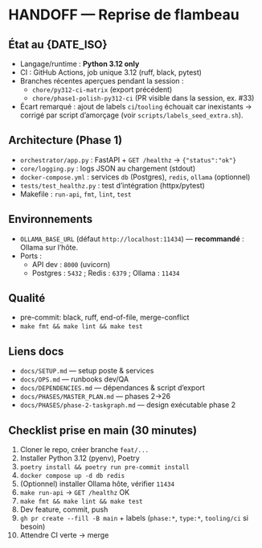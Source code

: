 # HANDOFF — Reprise de flambeau

## État au {DATE_ISO}
- Langage/runtime : **Python 3.12 only**
- CI : GitHub Actions, job unique 3.12 (ruff, black, pytest)
- Branches récentes aperçues pendant la session :
  - `chore/py312-ci-matrix` (export précédent)
  - `chore/phase1-polish-py312-ci` (PR visible dans la session, ex. #33)
- Écart remarqué : ajout de labels `ci`/`tooling` échouait car inexistants → corrigé par script d’amorçage (voir `scripts/labels_seed_extra.sh`).

## Architecture (Phase 1)
- `orchestrator/app.py` : FastAPI + `GET /healthz` → `{"status":"ok"}`
- `core/logging.py` : logs JSON au chargement (stdout)
- `docker-compose.yml` : services `db` (Postgres), `redis`, `ollama` (optionnel)
- `tests/test_healthz.py` : test d’intégration (httpx/pytest)
- Makefile : `run-api`, `fmt`, `lint`, `test`

## Environnements
- `OLLAMA_BASE_URL` (défaut `http://localhost:11434`) — **recommandé** : Ollama sur l’hôte.
- Ports :
  - API dev : `8000` (uvicorn)
  - Postgres : `5432` ; Redis : `6379` ; Ollama : `11434`

## Qualité
- pre-commit: black, ruff, end-of-file, merge-conflict
- `make fmt && make lint && make test`

## Liens docs
- `docs/SETUP.md` — setup poste & services
- `docs/OPS.md` — runbooks dev/QA
- `docs/DEPENDENCIES.md` — dépendances & script d’export
- `docs/PHASES/MASTER_PLAN.md` — phases 2→26
- `docs/PHASES/phase-2-taskgraph.md` — design exécutable phase 2

## Checklist prise en main (30 minutes)
1. Cloner le repo, créer branche `feat/...`
2. Installer Python 3.12 (pyenv), Poetry
3. `poetry install && poetry run pre-commit install`
4. `docker compose up -d db redis`
5. (Optionnel) installer Ollama hôte, vérifier `11434`
6. `make run-api` → `GET /healthz` OK
7. `make fmt && make lint && make test`
8. Dev feature, commit, push
9. `gh pr create --fill -B main` + labels (`phase:*`, `type:*`, `tooling/ci` si besoin)
10. Attendre CI verte → merge
